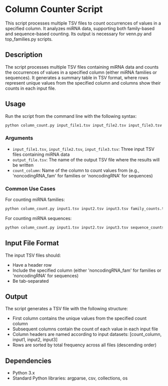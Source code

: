 # Column Counter Script

This script processes multiple TSV files to count occurrences of values in a specified column. It analyzes miRNA data, supporting both family-based and sequence-based counting. Its output is necessary for venn.py and top_families.py scripts.

## Description

The script processes multiple TSV files containing miRNA data and counts the occurrences of values in a specified column (either miRNA families or sequences). It generates a summary table in TSV format, where rows represent unique values from the specified column and columns show their counts in each input file.

## Usage

Run the script from the command line with the following syntax:

```bash
python column_count.py input_file1.tsv input_file2.tsv input_file3.tsv output_file.tsv count_column
```

### Arguments
* `input_file1.tsv`, `input_file2.tsv`, `input_file3.tsv`: Three input TSV files containing miRNA data
* `output_file.tsv`: The name of the output TSV file where the results will be written
* `count_column`: Name of the column to count values from (e.g., 'noncodingRNA_fam' for families or 'noncodingRNA' for sequences)

### Common Use Cases

For counting miRNA families:
```bash
python column_count.py input1.tsv input2.tsv input3.tsv family_counts.tsv noncodingRNA_fam
```

For counting miRNA sequences:
```bash
python column_count.py input1.tsv input2.tsv input3.tsv sequence_counts.tsv noncodingRNA
```

## Input File Format

The input TSV files should:
* Have a header row
* Include the specified column (either 'noncodingRNA_fam' for families or 'noncodingRNA' for sequences)
* Be tab-separated

## Output

The script generates a TSV file with the following structure:
* First column contains the unique values from the specified count column
* Subsequent columns contain the count of each value in each input file
* Column headers are named according to input datasets: [count_column, input1, input2, input3]
* Rows are sorted by total frequency across all files (descending order)

## Dependencies
* Python 3.x
* Standard Python libraries: argparse, csv, collections, os
